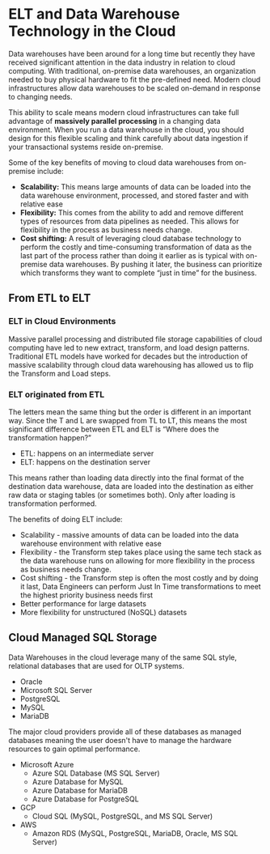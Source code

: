 # ELT and Data Warehouse Technology in the Cloud

Data warehouses have been around for a long time but recently they have received significant attention in the data industry in relation to cloud computing. With traditional, on-premise data warehouses, an organization needed to buy physical hardware to fit the pre-defined need. Modern cloud infrastructures allow data warehouses to be scaled on-demand in response to changing needs.

This ability to scale means modern cloud infrastructures can take full advantage of  **massively parallel processing**  in a changing data environment. When you run a data warehouse in the cloud, you should design for this flexible scaling and think carefully about data ingestion if your transactional systems reside on-premise.

Some of the key benefits of moving to cloud data warehouses from on-premise include:

-   **Scalability:** This means large amounts of data can be loaded into the data warehouse environment, processed, and stored faster and with relative ease
-   **Flexibility:** This comes from the ability to add and remove different types of resources from data pipelines as needed. This allows for flexibility in the process as business needs change.
- **Cost shifting:**  A result of leveraging cloud database technology to perform the costly and time-consuming transformation of data as the last part of the process rather than doing it earlier as is typical with on-premise data warehouses. By pushing it later, the business can prioritize which transforms they want to complete “just in time” for the business.

## From ETL to ELT

### ELT in Cloud Environments

Massive parallel processing and distributed file storage capabilities of cloud computing have led to new extract, transform, and load design patterns. Traditional ETL models have worked for decades but the introduction of massive scalability through cloud data warehousing has allowed us to flip the Transform and Load steps.

### ELT originated from ETL

The letters mean the same thing but the order is different in an important way. Since the T and L are swapped from TL to LT, this means the most significant difference between ETL and ELT is “Where does the transformation happen?”

-   ETL: happens on an intermediate server
-   ELT: happens on the destination server

This means rather than loading data directly into the final format of the destination data warehouse, data are loaded into the destination as either raw data or staging tables (or sometimes both). Only after loading is transformation performed.

The benefits of doing ELT include:

-   Scalability - massive amounts of data can be loaded into the data warehouse environment with relative ease
-   Flexibility - the Transform step takes place using the same tech stack as the data warehouse runs on allowing for more flexibility in the process as business needs change.
-   Cost shifting - the Transform step is often the most costly and by doing it last, Data Engineers can perform Just In Time transformations to meet the highest priority business needs first
-   Better performance for large datasets
-   More flexibility for unstructured (NoSQL) datasets


## Cloud Managed SQL Storage

Data Warehouses in the cloud leverage many of the same SQL style, relational databases that are used for OLTP systems.

-   Oracle
-   Microsoft SQL Server
-   PostgreSQL
-   MySQL
-   MariaDB

The major cloud providers provide all of these databases as managed databases meaning the user doesn't have to manage the hardware resources to gain optimal performance.

-   Microsoft Azure
    -   Azure SQL Database (MS SQL Server)
    -   Azure Database for MySQL
    -   Azure Database for MariaDB
    -   Azure Database for PostgreSQL
-   GCP
    -   Cloud SQL (MySQL, PostgreSQL, and MS SQL Server)
-   AWS
    -   Amazon RDS (MySQL, PostgreSQL, MariaDB, Oracle, MS SQL Server)
 
